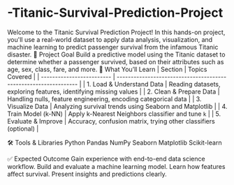# -Titanic-Survival-Prediction-Project
Welcome to the Titanic Survival Prediction Project! In this hands-on project, you'll use a real-world dataset to apply data analysis, visualization, and machine learning to predict passenger survival from the infamous Titanic disaster.
🎯 Project Goal
Build a predictive model using the Titanic dataset to determine whether a passenger survived, based on their attributes such as age, sex, class, fare, and more.
🧠 What You’ll Learn
| Section                   | Topics Covered                                                   |
| ------------------------- | ---------------------------------------------------------------- |
| 1. Load & Understand Data | Reading datasets, exploring features, identifying missing values |
| 2. Clean & Prepare Data   | Handling nulls, feature engineering, encoding categorical data   |
| 3. Visualize Data         | Analyzing survival trends using Seaborn and Matplotlib           |
| 4. Train Model (k-NN)     | Apply k-Nearest Neighbors classifier and tune `k`                |
| 5. Evaluate & Improve     | Accuracy, confusion matrix, trying other classifiers (optional)  |

🛠 Tools & Libraries
Python
Pandas
NumPy
Seaborn
Matplotlib
Scikit-learn

✅ Expected Outcome
Gain experience with end-to-end data science workflow.
Build and evaluate a machine learning model.
Learn how features affect survival.
Present insights and predictions clearly.
